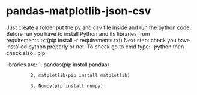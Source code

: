 # pandas-matplotlib-json-csv

Just create a folder put the py and csv file inside and run the python code.
Before run you have to install  Python and its libraries from requirements.txt(pip install -r requirements.txt)
Next step:
         check you have installed  python properly or not.
         To check go to cmd type:-  python
         then check also : pip 
         
libraries are:
             1. pandas(pip install pandas)
       
             2. matplotlib(pip install matplotlib)
             
             3. Numpy(pip install numpy)
             
